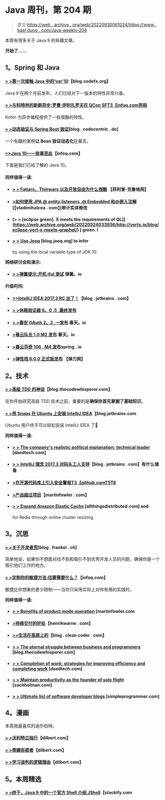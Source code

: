 # Java 周刊，第 204 期

> 原文:[https://web . archive . org/web/20220930061024/https://www . bael dung . com/Java-weekly-204](https://web.archive.org/web/20220930061024/https://www.baeldung.com/java-weekly-204)

本周有很多关于 Java 9 的有趣文章。

**开始了……**

## **1。Spring 和 Java**

#### [**> >第一次接触 Java 中的‘var’10**](https://web.archive.org/web/20220524033936/https://blog.codefx.org/java/java-10-var-type-inference/)【blog.codefx.org】

Java 9 在两个月前发布，人们已经对下一版本的特性非常兴奋。

#### [**> >与科特林的新鲜异步:罗曼·伊利扎罗夫在 QCon SF**T3【infoq.com亮相](https://web.archive.org/web/20220524033936/https://www.infoq.com/news/2017/11/fresh-async-kotlin-qconsf)

Kotlin 为异步编程提供了一些很酷的特性。

#### [**> >动态验证与 Spring Boot 验证**](https://web.archive.org/web/20220524033936/https://blog.codecentric.de/en/2017/11/dynamic-validation-spring-boot-validation/)[blog . codecentric . de]

一个有趣的案例**让 Bean 验证动态化**在春天。

#### [**>>Java 10——故事至此**](https://web.archive.org/web/20220524033936/https://www.infoq.com/news/2017/11/Java10JEPs)【infoq.com】

下面是我们已经了解的 Java 10。

#### **同样值得一读:**

*   #### [**> > Fatjars，Thinwars 以及开放自由为什么很酷**](https://web.archive.org/web/20220524033936/https://www.phillip-kruger.com/post/fatjars_thinwars_and_why_openliberty_is_cool/) 【菲利普-克鲁格网】

*   #### [**>如何使用 JPA @ entity listeners ,@ Embedded 和@嵌入注解**](https://web.archive.org/web/20220524033936/https://vladmihalcea.com/2017/11/20/how-to-audit-entity-modifications-using-the-jpa-entitylisteners-embedded-and-embeddable-annotations/)[【vladimihalcea . com】]审计实体修改

*   #### [**> > [eclipse green]. X meets the requirements of QL]**](https://web.archive.org/web/20220524033936/http://vertx.io/blog/eclipse-vert-x-meets-graphql/) [ green. I

*   #### [**> > Use Jooq**](https://web.archive.org/web/20220524033936/https://blog.jooq.org/2017/11/20/using-jdk-10s-local-variable-type-inference-with-jooq/) [blog.jooq.org] to infer

    by using the local variable type of JDK 10.

**网络研讨会和演示:**

*   #### [**> >弹簧提示:开机 iful 测试**](https://web.archive.org/web/20220524033936/https://spring.io/blog/2017/11/22/spring-tips-bootiful-testing) 弹簧。io

**升级时间:**

*   #### [**>>IntelliJ IDEA 2017.3 RC 出了！**](https://web.archive.org/web/20220524033936/https://blog.jetbrains.com/idea/2017/11/intellij-idea-2017-3-rc-is-out/)【blog . jetbrains . com】

*   #### [**> >休眠验证器 6。0 .5 .最终发布**](https://web.archive.org/web/20220524033936/http://in.relation.to/2017/11/15/hibernate-validator-605-final-out/)

*   #### [**> >春安 OAuth 2。2 .一发布**](https://web.archive.org/web/20220524033936/https://spring.io/blog/2017/11/21/spring-security-oauth-2-2-1-released) 春天。io

*   #### [**>春云队长 1.0 M2 发布**](https://web.archive.org/web/20220524033936/https://spring.io/blog/2017/11/21/spring-cloud-skipper-1-0-m2-released) 春天。io

*   #### [**>春云芬奇 106 . M4 发布**](https://web.archive.org/web/20220524033936/https://spring.io/blog/2017/11/18/spring-cloud-finchley-m4-released)spring . io

*   #### **[>弹性栈 6.0.0 正式版发布](https://web.archive.org/web/20220524033936/https://www.elastic.co/blog/elastic-stack-6-0-0-released)** 【弹力网】

## **2。技术**

#### [**> >高级 TDD 的神话**](https://web.archive.org/web/20220524033936/http://blog.thecodewhisperer.com/permalink/the-myth-of-advanced-tdd)【blog.thecodewhisperer.com】

在你开始研究高级 TDD 技术之前，重要的是**确保你首先掌握了基础知识**。

#### [**> >用 Snaps 在 Ubuntu 上安装 IntelliJ IDEA**](https://web.archive.org/web/20220524033936/https://blog.jetbrains.com/idea/2017/11/install-intellij-idea-with-snaps/)【blog.jetbrains.com

Ubuntu 用户终于可以轻松安装 IntelliJ IDEA 了🙂

**同样值得一读:**

*   #### [**> > The company's realistic political explanation: technical leader**](https://web.archive.org/web/20220524033936/https://www.daedtech.com/realpolitik-company-politics-tech-lead/) [daedtech.com]

*   #### [**> > IntelliJ 理念 2017.3 对码头工人支持**](https://web.archive.org/web/20220524033936/https://blog.jetbrains.com/idea/2017/11/what-does-intellij-idea-2017-3-have-in-store-for-docker-support/)【blog . jetbrains . com】有什么储备

*   #### [**>在开源代码库上引入安全警报**T3【github.comT5T6](https://web.archive.org/web/20220524033936/https://github.com/blog/2470-introducing-security-alerts-on-github)

*   #### [**>产品超过项目**](https://web.archive.org/web/20220524033936/https://martinfowler.com/articles/products-over-projects.html)【martinfowler . com】

*   #### [**> > Expand Amazon Elastic Cache**](https://web.archive.org/web/20220524033936/http://www.allthingsdistributed.com/2017/11/scaling-amazon-elasticache.html) [allthingsdistributed.com] and

    for Redis through online cluster resizing.

## **3。沉思**

#### [**> >关于开发者荒**](https://web.archive.org/web/20220524033936/https://blog.frankel.ch/developer-shortage/#gsc.tab=0)[blog . frankel . ch]

简单地说，如果你不想面对找不到和吸引不到优秀开发人员的问题，确保你是一个吸引他们工作的地方。

#### [**> >定制你的敏捷方法:估算需要什么？**](https://web.archive.org/web/20220524033936/https://www.infoq.com/articles/agile-approach-estimation)【infoq.com】

敏捷比你想象的更少限制——当你只采用实际上对你有用的实践时。

**同样值得一读:**

*   #### [**> > Benefits of product mode operation**](https://web.archive.org/web/20220524033936/https://martinfowler.com/articles/products-over-projects.html#BenefitsOfOperatingInProduct-mode) [martinfowler.com

*   #### [**>持续交付的好处**](https://web.archive.org/web/20220524033936/https://henrikwarne.com/2017/11/19/benefits-of-continuous-delivery/)【henrikwarne . com】

*   #### [**>>生活在高原上的**](https://web.archive.org/web/20220524033936/http://blog.cleancoder.com/uncle-bob/2017/11/18/OnThePlateau.html)【blog . clean coder . com】

*   #### [**> > The eternal struggle between business and programmers**](https://web.archive.org/web/20220524033936/http://blog.thecodewhisperer.com/permalink/the-eternal-struggle-between-business-and-programmers) [blog.thecodewhisperer.com]

*   #### [**> > Completion of work: strategies for improving efficiency and completing work**](https://web.archive.org/web/20220524033936/https://www.daedtech.com/get-work-done/) [daedtech.com]

*   #### [**> > Maintain productivity as the founder of solo flight**](https://web.archive.org/web/20220524033936/https://zachholman.com/posts/staying-productive-solo-founder) [zachholman.com]

*   #### [**> > Ultimate list of software developer blogs**](https://web.archive.org/web/20220524033936/https://simpleprogrammer.com/2017/11/01/ultimate-list-software-developer-blogs/) [simpleprogrammer.com]

## **4。漫画**

本周我最喜欢的迪尔伯特。

#### **[> >沃利特立独行](https://web.archive.org/web/20220524033936/http://dilbert.com/strip/2017-11-21)**【dilbert.com】

#### **[> >蒂娜告密者](https://web.archive.org/web/20220524033936/http://dilbert.com/strip/2017-09-22)**【dilbert.com】

#### **[> >学习谈判的逻辑理由](https://web.archive.org/web/20220524033936/http://dilbert.com/strip/2017-10-10)**【dilbert.com】

## **5。本周精选**

#### **[> >终于，Java 9 中的一个官方 Shell 介绍 JShell](https://web.archive.org/web/20220524033936/https://stackify.com/java-9-jshell/)**【stackify.com
